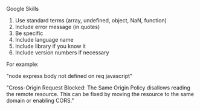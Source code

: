 Google Skills

1. Use standard terms (array, undefined, object, NaN, function)
2. Include error message (in quotes)
3. Be specific
4. Include language name
5. Include library if you know it
6. Include version numbers if necessary

For example:

"node express body not defined on req javascript"

"Cross-Origin Request Blocked: The Same Origin Policy disallows reading the remote resource. This can be fixed by moving the resource to the same domain or enabling CORS."